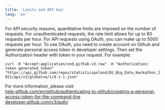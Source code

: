 ```yaml
---
title: 'Limits and API key'
lang: 'en'
---
```


<p>For API security reasons, quantitative limits are imposed on the number of requests. For unauthenticated requests, the rate limit allows for up to 60 requests per hour. For API requests using OAuth, you can make up to 5000 requests per hour. To use OAuth, you need to create account on Github and generate personal access token in developer settings. Then set the Authorization header with token in your request. For example:</p>

<div id='example'>

<p><code class="highlighter-rouge">curl -H "Accept:application/vnd.github.v3.raw" -H "Authorization: token generated_token" "https://api.github.com/repos/statisticspoland/EU_Big_Data_Hackathon_2021/api/v1/globalne/1/4-1-1.json"</code></p>

</div>

<p>
  For more information, please visit:<br/>
  <a target="_blank" href="https://help.github.com/en/github/authenticating-to-github/creating-a-personal-access-token-for-the-command-line" class="contrast-default">help.github.com/en/github/authenticating-to-github/creating-a-personal-access-token-for-the-command-line</a><br/>
  <a target="_blank" href="https://developer.github.com/v3/auth/" class="contrast-default">developer.github.com/v3/auth/</a><br/>
</p>
